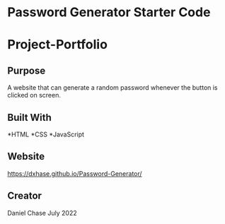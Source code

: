 # Password Generator Starter Code
# Project-Portfolio

## Purpose
A website that can generate a random password whenever the button is clicked on screen.

## Built With
*HTML
*CSS
*JavaScript

## Website
 https://dxhase.github.io/Password-Generator/

## Creator
Daniel Chase 
July 2022